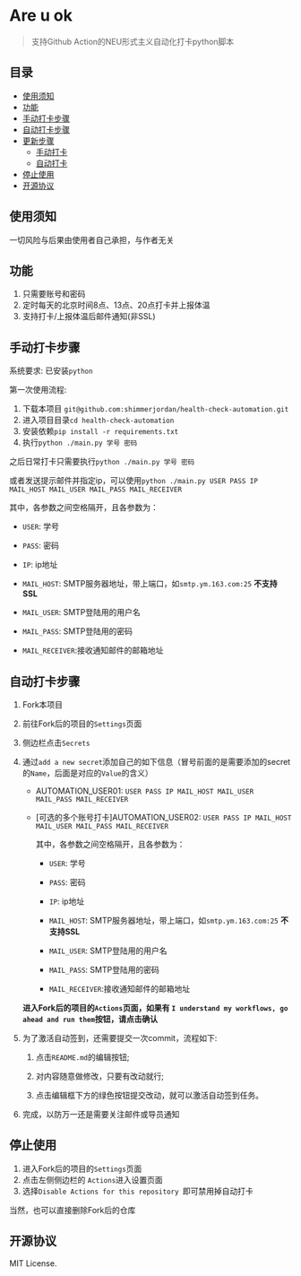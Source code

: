 # Are u ok
> 支持Github Action的NEU形式主义自动化打卡python脚本

## 目录


- [使用须知](#使用须知)
- [功能](#功能)
- [手动打卡步骤](#手动打卡步骤)
- [自动打卡步骤](#自动打卡步骤)
- [更新步骤](#更新步骤)
  - [手动打卡](#手动打卡)
  - [自动打卡](#自动打卡)
- [停止使用](#停止使用)
- [开源协议](#开源协议)

## 使用须知

一切风险与后果由使用者自己承担，与作者无关

## 功能

1. 只需要账号和密码
2. 定时每天的北京时间8点、13点、20点打卡并上报体温
3. 支持打卡/上报体温后邮件通知(非SSL)

## 手动打卡步骤

系统要求: 已安装`python`

第一次使用流程:

1. 下载本项目 `git@github.com:shimmerjordan/health-check-automation.git`
2. 进入项目目录`cd health-check-automation`
3. 安装依赖`pip install -r requirements.txt`
4. 执行`python ./main.py 学号 密码`

之后日常打卡只需要执行`python ./main.py 学号 密码`

或者发送提示邮件并指定ip，可以使用`python ./main.py USER PASS IP MAIL_HOST MAIL_USER MAIL_PASS MAIL_RECEIVER`

其中，各参数之间空格隔开，且各参数为：

- `USER`: 学号
- `PASS`: 密码
- `IP`: ip地址

- `MAIL_HOST`: SMTP服务器地址，带上端口，如`smtp.ym.163.com:25` **不支持SSL**
- `MAIL_USER`: SMTP登陆用的用户名
- `MAIL_PASS`: SMTP登陆用的密码
- `MAIL_RECEIVER`:接收通知邮件的邮箱地址


## 自动打卡步骤
1. Fork本项目

2. 前往Fork后的项目的`Settings`页面

3. 侧边栏点击`Secrets`

4. 通过`add a new secret`添加自己的如下信息（冒号前面的是需要添加的secret的`Name`，后面是对应的`Value`的含义）

    - AUTOMATION_USER01: `USER PASS IP MAIL_HOST MAIL_USER MAIL_PASS MAIL_RECEIVER`

    - [可选的多个账号打卡]AUTOMATION_USER02: `USER PASS IP MAIL_HOST MAIL_USER MAIL_PASS MAIL_RECEIVER`

      其中，各参数之间空格隔开，且各参数为：

      - `USER`: 学号
      - `PASS`: 密码
      - `IP`: ip地址

      - `MAIL_HOST`: SMTP服务器地址，带上端口，如`smtp.ym.163.com:25` **不支持SSL**
      - `MAIL_USER`: SMTP登陆用的用户名
      - `MAIL_PASS`: SMTP登陆用的密码
      - `MAIL_RECEIVER`:接收通知邮件的邮箱地址
    
    **进入Fork后的项目的`Actions`页面，如果有 `I understand my workflows, go ahead and run them`按钮，请点击确认**
    
5. 为了激活自动签到，还需要提交一次commit，流程如下: 

    1. 点击`README.md`的编辑按钮;

    2. 对内容随意做修改，只要有改动就行;

    3. 点击编辑框下方的绿色按钮提交改动，就可以激活自动签到任务。

6. 完成，以防万一还是需要关注邮件或导员通知

## 停止使用

1. 进入Fork后的项目的`Settings`页面
2. 点击左侧侧边栏的 `Actions`进入设置页面
3. 选择`Disable Actions for this repository `即可禁用掉自动打卡

当然，也可以直接删除Fork后的仓库

## 开源协议

MIT License.

